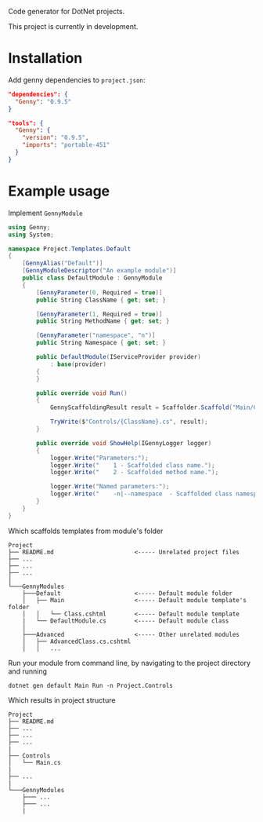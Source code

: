 Code generator for DotNet projects.

This project is currently in development.

# Installation

Add genny dependencies to `project.json`:

```JSON
"dependencies": {
  "Genny": "0.9.5"
}

"tools": {
  "Genny": {
    "version": "0.9.5",
    "imports": "portable-451"
  }
}
```

# Example usage

Implement `GennyModule`

```C#
using Genny;
using System;

namespace Project.Templates.Default
{
    [GennyAlias("Default")]
    [GennyModuleDescriptor("An example module")]
    public class DefaultModule : GennyModule
    {
        [GennyParameter(0, Required = true)]
        public String ClassName { get; set; }

        [GennyParameter(1, Required = true)]
        public String MethodName { get; set; }

        [GennyParameter("namespace", "n")]
        public String Namespace { get; set; }

        public DefaultModule(IServiceProvider provider)
            : base(provider)
        {
        }

        public override void Run()
        {
            GennyScaffoldingResult result = Scaffolder.Scaffold("Main/Class.cshtml", this);

            TryWrite($"Controls/{ClassName}.cs", result);
        }

        public override void ShowHelp(IGennyLogger logger)
        {
            logger.Write("Parameters:");
            logger.Write("    1 - Scaffolded class name.");
            logger.Write("    2 - Scaffolded method name.");

            logger.Write("Named parameters:");
            logger.Write("    -n|--namespace  - Scaffolded class namespace.");
        }
    }
}
```

Which scaffolds templates from module's folder
```
Project
├── README.md                       <----- Unrelated project files
├── ...
├── ...
├── ...   
│
└───GennyModules
    ├───Default                     <----- Default module folder
    │   ├── Main                    <----- Default module template's folder
    │   │   └── Class.cshtml        <----- Default module template
    |   └── DefaultModule.cs        <----- Default module class
    │   
    ├───Advanced                    <----- Other unrelated modules
    │   ├── AdvancedClass.cs.cshtml
    │   │   ...
```

Run your module from command line, by navigating to the project directory and running

```
dotnet gen default Main Run -n Project.Controls
```

Which results in project structure
```
Project
├── README.md
├── ...
├── ...
├── ...
|
├── Controls
│   └── Main.cs
|
├── ...
|
└───GennyModules
    ├─── ...
    ├─── ...
    |
```